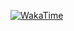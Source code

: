 [![WakaTime](https://wakatime.com/badge/user/b54ee9bf-65e7-4384-a78c-fb517d6148c6/project/018b3a38-f746-4326-90f6-894f974b203b.svg)](https://wakatime.com/badge/user/b54ee9bf-65e7-4384-a78c-fb517d6148c6/project/018b3a38-f746-4326-90f6-894f974b203b)

